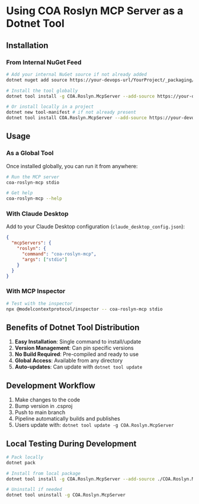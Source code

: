 # Using COA Roslyn MCP Server as a Dotnet Tool

## Installation

### From Internal NuGet Feed

```bash
# Add your internal NuGet source if not already added
dotnet nuget add source https://your-devops-url/YourProject/_packaging/YourFeed/nuget/v3/index.json -n YourCompanyFeed

# Install the tool globally
dotnet tool install -g COA.Roslyn.McpServer --add-source https://your-devops-url/YourProject/_packaging/YourFeed/nuget/v3/index.json

# Or install locally in a project
dotnet new tool-manifest # if not already present
dotnet tool install COA.Roslyn.McpServer --add-source https://your-devops-url/YourProject/_packaging/YourFeed/nuget/v3/index.json
```

## Usage

### As a Global Tool

Once installed globally, you can run it from anywhere:

```bash
# Run the MCP server
coa-roslyn-mcp stdio

# Get help
coa-roslyn-mcp --help
```

### With Claude Desktop

Add to your Claude Desktop configuration (`claude_desktop_config.json`):

```json
{
  "mcpServers": {
    "roslyn": {
      "command": "coa-roslyn-mcp",
      "args": ["stdio"]
    }
  }
}
```

### With MCP Inspector

```bash
# Test with the inspector
npx @modelcontextprotocol/inspector -- coa-roslyn-mcp stdio
```

## Benefits of Dotnet Tool Distribution

1. **Easy Installation**: Single command to install/update
2. **Version Management**: Can pin specific versions
3. **No Build Required**: Pre-compiled and ready to use
4. **Global Access**: Available from any directory
5. **Auto-updates**: Can update with `dotnet tool update`

## Development Workflow

1. Make changes to the code
2. Bump version in .csproj
3. Push to main branch
4. Pipeline automatically builds and publishes
5. Users update with: `dotnet tool update -g COA.Roslyn.McpServer`

## Local Testing During Development

```bash
# Pack locally
dotnet pack

# Install from local package
dotnet tool install -g COA.Roslyn.McpServer --add-source ./COA.Roslyn.McpServer/bin/Debug --version 1.0.0

# Uninstall if needed
dotnet tool uninstall -g COA.Roslyn.McpServer
```